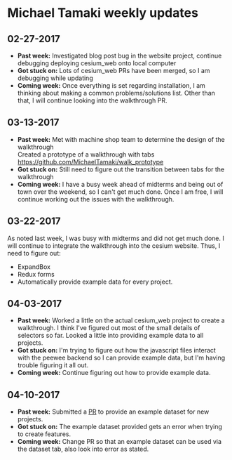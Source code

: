 # Michael Tamaki weekly updates

## 02-27-2017

- **Past week:** Investigated blog post bug in the website project, continue 
debugging deploying cesium_web onto local computer
- **Got stuck on:** Lots of cesium_web PRs have been merged, so I am debugging
while updating
- **Coming week:** Once everything is set regarding installation, I am thinking
about making a common problems/solutions list. Other than that, I will continue
looking into the walkthrough PR.

## 03-13-2017
- **Past week:** Met with machine shop team to determine the design of the walkthrough  
Created a prototype of a walkthrough with tabs https://github.com/MichaelTamaki/walk_prototype  
- **Got stuck on:** Still need to figure out the transition between tabs for the walkthrough
- **Coming week:** I have a busy week ahead of midterms and being out of town over the weekend,
so I can't get much done. Once I am free, I will continue working out the issues with the
walkthrough. 

## 03-22-2017
As noted last week, I was busy with midterms and did not get much done. I will continue to integrate
the walkthrough into the cesium website. Thus, I need to figure out:  
- ExpandBox  
- Redux forms
- Automatically provide example data for every project.

## 04-03-2017
- **Past week:** Worked a little on the actual cesium_web project to create a walkthrough. I think I've figured out most of the small details of selectors so far. Looked a little into providing example data to all projects.  
- **Got stuck on:** I'm trying to figure out how the javascript files interact with the peewee backend so I can provide example data, but I'm having trouble figuring it all out.  
- **Coming week:** Continue figuring out how to provide example data.

## 04-10-2017
- **Past week:** Submitted a [PR](https://github.com/cesium-ml/cesium_web/pull/181) to provide an example dataset for new projects.  
- **Got stuck on:** The example dataset provided gets an error when trying to create features.  
- **Coming week:** Change PR so that an example dataset can be used via the dataset tab, also look into error as stated.  
